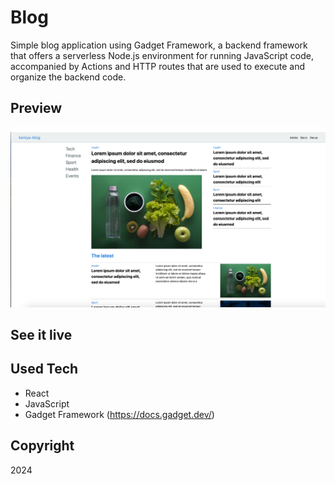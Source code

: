 # Blog

Simple blog application using Gadget Framework, a backend framework that offers a serverless Node.js environment for running JavaScript code, accompanied by Actions and HTTP routes that are used to execute and organize the backend code.

## Preview

![screen-shot](/web/assets/screen-shot.png)

## See it live

## Used Tech

- React
- JavaScript
- Gadget Framework (https://docs.gadget.dev/)

## Copyright

2024
